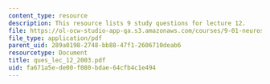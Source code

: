 ```yaml
---
content_type: resource
description: This resource lists 9 study questions for lecture 12.
file: https://ol-ocw-studio-app-qa.s3.amazonaws.com/courses/9-01-neuroscience-and-behavior-fall-2003/fa671a5ede00f080bdae64cfb4c1e494_ques_lec_12_2003.pdf
file_type: application/pdf
parent_uid: 289a0198-2748-bb88-47f1-2606710deab6
resourcetype: Document
title: ques_lec_12_2003.pdf
uid: fa671a5e-de00-f080-bdae-64cfb4c1e494
---
```

